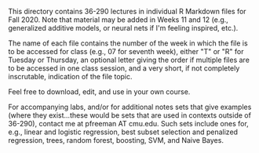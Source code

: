 
This directory contains 36-290 lectures in individual R Markdown files 
for Fall 2020. Note that material may be added in Weeks 11 and 12 (e.g.,
generalized additive models, or neural nets if I'm feeling inspired, etc.).

The name of each file contains the number of the week in which the file
is to be accessed for class (e.g., 07 for seventh week), either "T" or
"R" for Tuesday or Thursday, an optional letter giving the order if multiple
files are to be accessed in one class session, and a very short, if not
completely inscrutable, indication of the file topic.

Feel free to download, edit, and use in your own course.

For accompanying labs, and/or for additional notes sets that give examples 
(where they exist...these would be sets that are used in contexts outside of 
36-290), contact me at pfreeman AT cmu.edu. Such sets include ones for, e.g., 
linear and logistic regression, best subset selection and penalized regression,
trees, random forest, boosting, SVM, and Naive Bayes.

